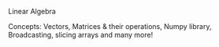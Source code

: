 Linear Algebra

Concepts: Vectors, Matrices & their operations, Numpy library, Broadcasting, slicing arrays and many more!
